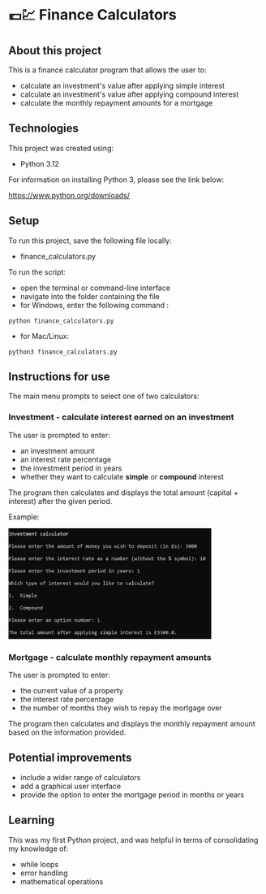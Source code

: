 # 💷💹 Finance Calculators

## About this project

This is a finance calculator program that allows the user to:

* calculate an investment's value after applying simple interest
* calculate an investment's value after applying compound interest
* calculate the monthly repayment amounts for a mortgage

## Technologies

This project was created using:

* Python 3.12

For information on installing Python 3, please see the link below:

https://www.python.org/downloads/


## Setup

To run this project, save the following file locally:

* finance_calculators.py

To run the script:

* open the terminal or command-line interface
* navigate into the folder containing the file
* for Windows, enter the following command :
```
python finance_calculators.py
```
* for Mac/Linux:
```
python3 finance_calculators.py
```

## Instructions for use

The main menu prompts to select one of two calculators:

### Investment - calculate interest earned on an investment

The user is prompted to enter:
* an investment amount
* an interest rate percentage
* the investment period in years
* whether they want to calculate **simple** or **compound** interest

The program then calculates and displays the total amount (capital + interest) after the given period.

  Example:

  <img src="images/screenshot.png" width="400"> 

### Mortgage - calculate monthly repayment amounts

The user is prompted to enter:
* the current value of a property
* the interest rate percentage
* the number of months they wish to repay the mortgage over

The program then calculates and displays the monthly repayment amount based on the information provided.

## Potential improvements

* include a wider range of calculators
* add a graphical user interface
* provide the option to enter the mortgage period in months or years

## Learning

This was my first Python project, and was helpful in terms of consolidating my knowledge of:

* while loops
* error handling
* mathematical operations
